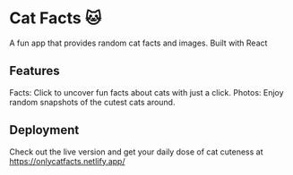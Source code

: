 # Cat Facts 🐱

A fun app that provides random cat facts and images. Built with React

## Features
Facts: Click to uncover fun facts about cats with just a click.
Photos: Enjoy random snapshots of the cutest cats around.

## Deployment
Check out the live version and get your daily dose of cat cuteness at https://onlycatfacts.netlify.app/
